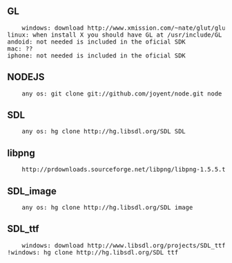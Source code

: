 ## GL
<pre>    windows: download http://www.xmission.com/~nate/glut/glut-3.7.6-bin.zip and decompress here
linux: when install X you should have GL at /usr/include/GL
andoid: not needed is included in the oficial SDK
mac: ??
iphone: not needed is included in the oficial SDK</pre>

## NODEJS
<pre>    any os: git clone git://github.com/joyent/node.git node</pre>

## SDL
<pre>    any os: hg clone http://hg.libsdl.org/SDL SDL</pre>

## libpng 
<pre>    http://prdownloads.sourceforge.net/libpng/libpng-1.5.5.tar.gz?download</pre>

## SDL_image
<pre>    any os: hg clone http://hg.libsdl.org/SDL_image</pre>

## SDL_ttf
<pre>    windows: download http://www.libsdl.org/projects/SDL_ttf/release/SDL_ttf-devel-2.0.10-VC.zip and decrompress @deps/SDL_ttf
!windows: hg clone http://hg.libsdl.org/SDL_ttf</pre>
